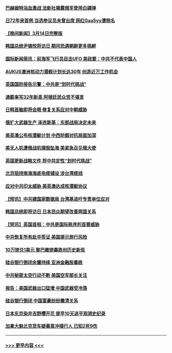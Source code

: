 #### [巴赫姆特浴血激战 法新社揭露俄军使用白磷弹](../pages/prog202/a103669381.md?t=03151843) 
#### [日72年来首例 当选参议员未曾出席 网红GaaSyy遭除名](../pages/prog202/a103669352.md?t=03151843) 
#### [【晚间新闻】3月14日完整版](../pages/prog202/a103669257.md?t=03151843) 
#### [韩国总统尹锡悦将访日 期间恐遇朝鲜更多挑衅](../pages/prog202/a103669284.md?t=03151843) 
#### [国际新闻简讯：前海军飞行员目击UFO 美政要：中共不代表中国人](../pages/prog202/a103669287.md?t=03151843) 
#### [AUKUS澳洲核动力潜舰计划长达30年 创造近万工作机会](../pages/prog202/a103669296.md?t=03151843) 
#### [英国国防报告示警：中共是“划时代挑战”](../pages/prog202/a103669281.md?t=03151843) 
#### [通膨率写32年新高 阿根廷民众苦不堪言](../pages/prog202/a103669260.md?t=03151843) 
#### [日韩首脑即将会晤 修复关系应对中朝威胁](../pages/prog202/a103669110.md?t=03151843) 
#### [俄扩大武器生产 泽连斯基：东部战局决定未来](../pages/prog202/a103669109.md?t=03151843) 
#### [美英澳公布核潜艇计划 中西防御对抗局面加深](../pages/prog202/a103669107.md?t=03151843) 
#### [美无人机遭俄战机撞毁坠海 美紧急召见俄大使](../pages/prog202/a103669105.md?t=03151843) 
#### [英国更新战略文件 将中共定性“划时代挑战”](../pages/prog202/a103669058.md?t=03151843) 
#### [北京阻挠南海海底电缆铺设 涉台湾缆线](../pages/prog202/a103669014.md?t=03151843) 
#### [应对中共印太威胁 美英澳达成核潜艇协议](../pages/prog202/a103668957.md?t=03151843) 
#### [【短讯】中共建国家数据局 台湾基进吁专责单位应对](../pages/prog202/a103668959.md?t=03151843) 
#### [韩国总统即将访日 日本民众期望改善两国关系](../pages/prog202/a103668960.md?t=03151843) 
#### [【短讯】英国首相：中共是国际秩序的首要威胁](../pages/prog202/a103668955.md?t=03151843) 
#### [中共恢复所有赴华签证 美国提示旅行风险](../pages/prog202/a103668890.md?t=03151843) 
#### [10万镑兑1美元 黎巴嫩镑暴跌创历史新低](../pages/prog202/a103668875.md?t=03151843) 
#### [硅谷银行倒闭余震持续 亚洲金融股暴跌](../pages/prog202/a103668763.md?t=03151843) 
#### [中共秘密太空行动不断 美国空军部长关注](../pages/prog202/a103668760.md?t=03151843) 
#### [报告：美国武器出口猛增 中国武器受冷落](../pages/prog202/a103668756.md?t=03151843) 
#### [硅谷银行倒闭 中国富豪纷纷撇清关系](../pages/prog202/a103668722.md?t=03151843) 
#### [日本东京染井吉野樱开花 提早10天追平观测史纪录](../pages/prog202/a103668716.md?t=03151843) 
#### [加拿大魁北克货车疑蓄意冲撞行人 已知2死9伤](../pages/prog202/a103668664.md?t=03151843) 

----
#### [ >>> 更早内容 <<< ](../indexes/prog202-earlier.md)
